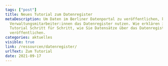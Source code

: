 ```yaml
---
tags: ["post"]
title: Neues Tutorial zum Datenregister
metaDescription: Um Daten im Berliner Datenportal zu veröffentlichen, können
  Verwaltungsmitarbeiter:innen das Datenregister nutzen. Wie erklären in diesem
  Tutorial Schritt für Schritt, wie Sie Datensätze über das Datenregister
  veröffentlichen.
categories: aktuelles
visible: true
link: /ressourcen/datenregister/
urlText: Zum Tutorial
date: 2021-09-17
---
```

